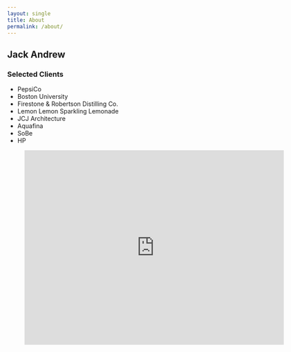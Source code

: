 ```yaml
---
layout: single
title: About
permalink: /about/
---
```

<div class="post-info">
  <div class="headline">
    <h2>Jack Andrew</h2>
  </div>
  <div class="post-intro">
    <p></p>
    <h3>Selected Clients</h3>
    <ul>
      <li><span>PepsiCo</span></li>
      <li><span>Boston University</span></li>
      <li><span>Firestone & Robertson Distilling Co.</span></li>
      <li><span>Lemon Lemon Sparkling Lemonade</span></li>
      <li><span>JCJ Architecture</span></li>
      <li><span>Aquafina</span></li>
      <li><span>SoBe</span></li>
      <li><span>HP</span></li>
    </ul>
  </div>
</div>
<figure class="img-grid">
  <iframe src="https://www.google.com/maps/embed?pb=!4v1525761141926!6m8!1m7!1scMs2ZjihiGZ2xJYmFp1DlA!2m2!1d42.3473686703347!2d-71.12119319655554!3f33.67139298809772!4f-9.119408330023617!5f3.325193203789971" width="600" height="450" frameborder="0" style="border:0" sandbox="allow-scripts"></iframe>
</figure>
